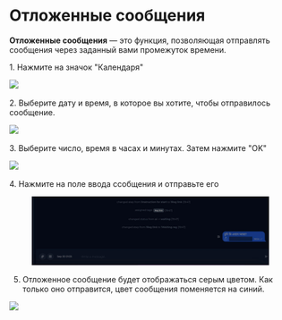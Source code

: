 # Отложенные сообщения

**Отложенные сообщения** — это функция, позволяющая отправлять сообщения через заданный вами промежуток времени.



1\. Нажмите на значок "Календаря"

![](https://ajeuwbhvhr.cloudimg.io/colony-recorder.s3.amazonaws.com/files/2024-09-29/f24b718c-e83b-4a68-8073-c4f2023ba304/user_cropped_screenshot.jpeg?tl_px=0,389\&br_px=1719,1351\&force_format=jpeg\&q=100\&width=1120.0\&wat=1\&wat_opacity=1\&wat_gravity=northwest\&wat_url=https://colony-recorder.s3.amazonaws.com/images/watermarks/EAB308_standard.png\&wat_pad=87,537)

2\. Выберите дату и время, в которое вы хотите, чтобы отправилось сообщение.

![](https://ajeuwbhvhr.cloudimg.io/colony-recorder.s3.amazonaws.com/files/2024-09-29/7017eb33-fd32-46b1-bb20-670363c713f7/user_cropped_screenshot.jpeg?tl_px=0,0\&br_px=1719,961\&force_format=jpeg\&q=100\&width=1120.0\&wat=1\&wat_opacity=1\&wat_gravity=northwest\&wat_url=https://colony-recorder.s3.amazonaws.com/images/watermarks/EAB308_standard.png\&wat_pad=514,179)

3\. Выберите число, время в часах и минутах. Затем нажмите "OK"

![](https://ajeuwbhvhr.cloudimg.io/colony-recorder.s3.amazonaws.com/files/2024-09-29/44d4ca6b-82f9-4f96-b8cd-4f7abd25ec57/user_cropped_screenshot.jpeg?tl_px=325,160\&br_px=2045,1121\&force_format=jpeg\&q=100\&width=1120.0\&wat=1\&wat_opacity=1\&wat_gravity=northwest\&wat_url=https://colony-recorder.s3.amazonaws.com/images/watermarks/EAB308_standard.png\&wat_pad=524,277)

4\. Нажмите на поле ввода ссобщения и отправьте его

<figure><img src="../../../.gitbook/assets/text.jpeg" alt=""><figcaption></figcaption></figure>

5. Отложенное сообщение будет отображаться серым цветом. Как только оно отправится, цвет сообщения поменяется на синий.

![](https://ajeuwbhvhr.cloudimg.io/colony-recorder.s3.amazonaws.com/files/2024-09-29/54dfa562-9b39-44f9-ab8a-120cbda52bc6/user_cropped_screenshot.jpeg?tl_px=387,269\&br_px=2107,1231\&force_format=jpeg\&q=100\&width=1120.0\&wat=1\&wat_opacity=1\&wat_gravity=northwest\&wat_url=https://colony-recorder.s3.amazonaws.com/images/watermarks/EAB308_standard.png\&wat_pad=896,434)

